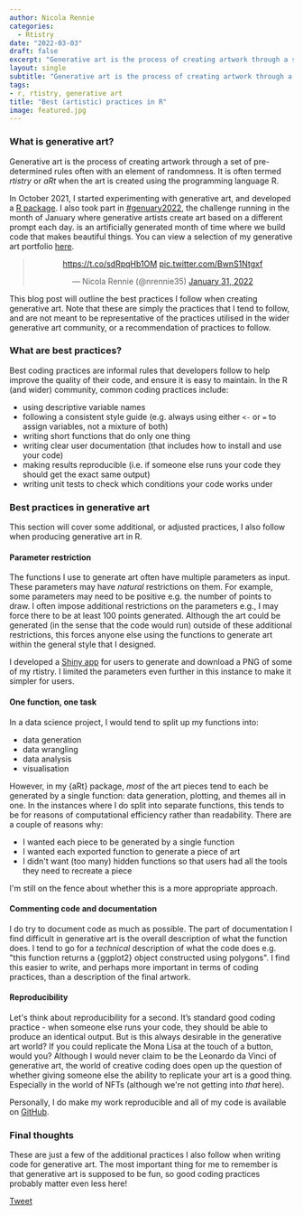 ```yaml
---
author: Nicola Rennie
categories:
  - Rtistry
date: "2022-03-03"
draft: false
excerpt: "Generative art is the process of creating artwork through a set of pre-determined rules often with an element of randomness. This blog post will outline the best practices I follow when creating generative art in R."
layout: single
subtitle: "Generative art is the process of creating artwork through a set of pre-determined rules often with an element of randomness. This blog post will outline the best practices I follow when creating generative art in R."
tags:
- r, rtistry, generative art
title: "Best (artistic) practices in R"
image: featured.jpg
---
```


### What is generative art?

Generative art is the process of creating artwork through a set of pre-determined rules often with an element of randomness. It is often termed *rtistry* or *aRt* when the art is created using the programming language R. 

In October 2021, I started experimenting with generative art, and developed a [R package](https://github.com/nrennie/aRt/). I also took part in [#genuary2022](https://github.com/nrennie/genuary), the challenge running in the month of January where generative artists create art based on a different prompt each day. is an artificially generated month of time where we build code that makes beautiful things. You can view a selection of my generative art portfolio [here](https://nrennie.rbind.io/portfolio/rtistry/).


<blockquote class="twitter-tweet" align="center"><p lang="und" dir="ltr"><a href="https://t.co/sdRpqHb1OM">https://t.co/sdRpqHb1OM</a> <a href="https://t.co/BwnS1Ntgxf">pic.twitter.com/BwnS1Ntgxf</a></p>&mdash; Nicola Rennie (@nrennie35) <a href="https://twitter.com/nrennie35/status/1488099926450094080?ref_src=twsrc%5Etfw">January 31, 2022</a></blockquote> <script async src="https://platform.twitter.com/widgets.js" charset="utf-8"></script>


This blog post will outline the best practices I follow when creating generative art. Note that these are simply the practices that I tend to follow, and are not meant to be representative of the practices utilised in the wider generative art community, or a recommendation of practices to follow. 


### What are best practices?

Best coding practices are informal rules that developers follow to help improve the quality of their code, and ensure it is easy to maintain. In the R (and wider) community, common coding practices include:

- using descriptive variable names
- following a consistent style guide (e.g. always using either `<-` or `=` to assign variables, not a mixture of both)
- writing short functions that do only one thing 
- writing clear user documentation (that includes how to install and use your code)
- making results reproducible (i.e. if someone else runs your code they should get the exact same output)
- writing unit tests to check which conditions your code works under

### Best practices in generative art

This section will cover some additional, or adjusted practices, I also follow when producing generative art in R.

#### Parameter restriction

The functions I use to generate art often have multiple parameters as input. These parameters may have *natural* restrictions on them. For example, some parameters may need to be positive e.g. the number of points to draw. I often impose additional restrictions on the parameters e.g., I may force there to be at least 100 points generated. Although the art could be generated (in the sense that the code would run) outside of these additional restrictions, this forces anyone else using the functions to generate art within the general style that I designed. 

I developed a [Shiny app](https://nrennie35.shinyapps.io/nrennie_aRt/) for users to generate and download a PNG of some of my rtistry. I limited the parameters even further in this instance to make it simpler for users. 

#### One function, one task

In a data science project, I would tend to split up my functions into: 

- data generation
- data wrangling
- data analysis
- visualisation

However, in my {aRt} package, *most* of the art pieces tend to each be generated by a single function: data generation, plotting, and themes all in one. In the instances where I do split into separate functions, this tends to be for reasons of computational efficiency rather than readability. There are a couple of reasons why:

- I wanted each piece to be generated by a single function
- I wanted each exported function to generate a piece of art
- I didn't want (too many) hidden functions so that users had all the tools they need to recreate a piece

I'm still on the fence about whether this is a more appropriate approach.

#### Commenting code and documentation

I do try to document code as much as possible. The part of documentation I find difficult in generative art is the overall description of what the function does. I tend to go for a *technical* description of what the code does e.g. "this function returns a {ggplot2} object constructed using polygons". I find this easier to write, and perhaps more important in terms of coding practices, than a description of the final artwork. 

#### Reproducibility

Let's think about reproducibility for a second. It’s standard good coding practice - when someone else runs your code, they should be able to produce an identical output. But is this always desirable in the generative art world? If you could replicate the Mona Lisa at the touch of a button, would you? Although I would never claim to be the Leonardo da Vinci of generative art, the world of creative coding does open up the question of whether giving someone else the ability to replicate your art is a good thing. Especially in the world of NFTs (although we're not getting into *that* here).

Personally, I do make my work reproducible and all of my code is available on [GitHub](https://github.com/nrennie).

### Final thoughts

These are just a few of the additional practices I also follow when writing code for generative art. The most important thing for me to remember is that generative art is supposed to be fun, so good coding practices probably matter even less here!

<a class="twitter-share-button"
  href="https://twitter.com/intent/tweet"
  data-size="large">
Tweet</a>